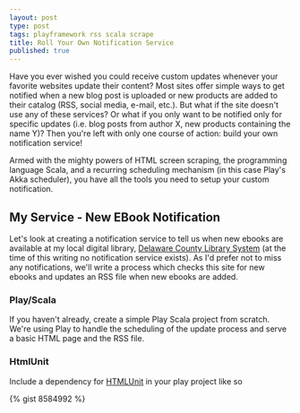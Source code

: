 ```yaml
---
layout: post
type: post
tags: playframework rss scala scrape
title: Roll Your Own Notification Service
published: true
---
```


Have you ever wished you could receive custom updates whenever your favorite websites update their content?
Most sites offer simple ways to get notified when a new blog post is uploaded or new products are added to their catalog (RSS, social media, e-mail, etc.).
But what if the site doesn't use any of these services? Or what if you only want to be notified only for specific updates (i.e. blog posts from author X, new products containing the name Y)? Then you're left with only one course of action: build your own notification service!

Armed with the mighty powers of HTML screen scraping, the programming language Scala,
and a recurring scheduling mechanism (in this case Play's Akka scheduler), you have all the tools you need to setup your custom notification.

## My Service - New EBook Notification
Let's look at creating a notification service to tell us when new ebooks are available at my local digital library,
[Delaware County Library System](http://digitallibrary.delcolibraries.org/) (at the time of this writing no notification service exists).  As I'd prefer not to miss any notifications, we'll write a process which checks this site for new ebooks and updates an RSS file when new ebooks are added.

### Play/Scala
If you haven't already, create a simple Play Scala project from scratch.  We're using Play to handle the scheduling of the update process and serve a basic HTML page and the RSS file.

### HtmlUnit
Include a dependency for [HTMLUnit](http://htmlunit.sourceforge.net/) in your play project like so

{% gist 8584992 %}

